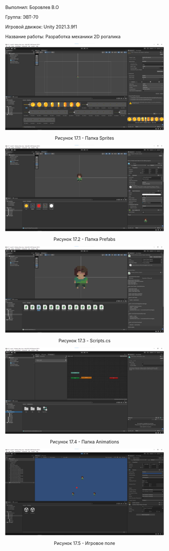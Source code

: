<p align="left">
  Выполнил: Боровлев В.О
  </p>
<p align="left"> Группа: ЭВТ-70
  </p>
<p align="left"> Игровой движок: Unity 2021.3.9f1
  </p>
<p align="left"> Название работы: Разработка механики 2D рогалика
  </p>

  
<p align="center">
  <img src="1.png"/>
</p>


<p align="center">
Рисунок 17.1 - Папка Sprites
</p>


<p align="center">
  <img src="2.png"/>
</p>


<p align="center">
Рисунок 17.2 - Папка Prefabs
</p>


<p align="center">
  <img src="3.png"/>
</p>


<p align="center">
Рисунок 17.3 - Scripts.cs
</p>


<p align="center">
  <img src="4.png"/>
</p>


<p align="center">
Рисунок 17.4 - Папка Animations
</p>

<p align="center">
  <img src="5.png"/>
</p>


<p align="center">
Рисунок 17.5 - Игровое поле
</p>
